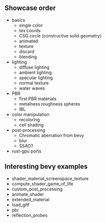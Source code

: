 ## Showcase order
* basics
  * single color
  * tex coords
  * CSG circle (constructive solid geometry)
  * animated
  * texture
  * discard
  * blending
* lighting
  * diffuse lighting
  * ambient lighting
  * specular lighting
  * normal texture
  * water waves
* PBR
  * first PBR materials
  * metalness roughness spheres
  * IBL
* color manipulation
  * recoloring
  * cell shading
* post-processing
  * Chromatic aberration from bevy
  * blur
  * SSAO?
* rust-gpu ports

## Interesting bevy examples
* shader_material_screenspace_texture
* compute_shader_game_of_life
* custom_post_processing
* animate_shader
* extended_material
* load_gltf
* pbr
* reflection_probes

